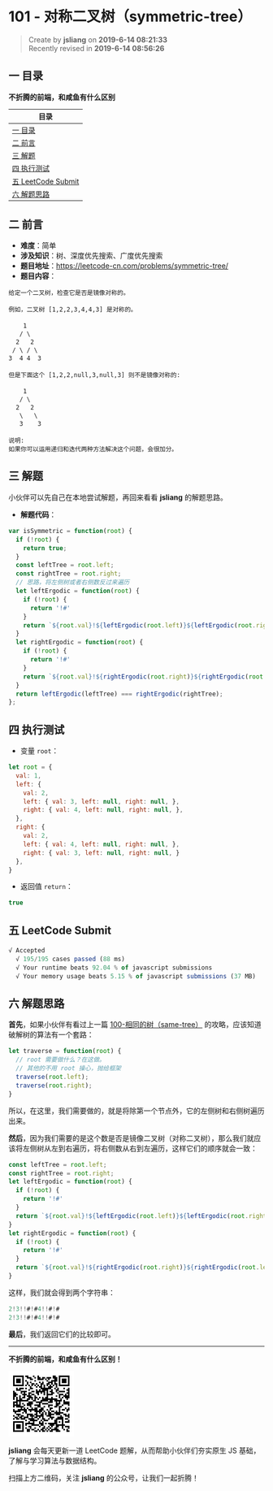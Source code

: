101 - 对称二叉树（symmetric-tree）
===

> Create by **jsliang** on **2019-6-14 08:21:33**  
> Recently revised in **2019-6-14 08:56:26**

## <a name="chapter-one" id="chapter-one">一 目录</a>

**不折腾的前端，和咸鱼有什么区别**

| 目录 |
| --- | 
| [一 目录](#chapter-one) | 
| [二 前言](#chapter-two) |
| [三 解题](#chapter-three) |
| [四 执行测试](#chapter-four) |
| [五 LeetCode Submit](#chapter-five) |
| [六 解题思路](#chapter-six) |

## <a name="chapter-two" id="chapter-two">二 前言</a>



* **难度**：简单
* **涉及知识**：树、深度优先搜索、广度优先搜索
* **题目地址**：https://leetcode-cn.com/problems/symmetric-tree/
* **题目内容**：

```
给定一个二叉树，检查它是否是镜像对称的。

例如，二叉树 [1,2,2,3,4,4,3] 是对称的。

    1
   / \
  2   2
 / \ / \
3  4 4  3

但是下面这个 [1,2,2,null,3,null,3] 则不是镜像对称的:

    1
   / \
  2   2
   \   \
   3    3

说明:
如果你可以运用递归和迭代两种方法解决这个问题，会很加分。
```

## <a name="chapter-three" id="chapter-three">三 解题</a>



小伙伴可以先自己在本地尝试解题，再回来看看 **jsliang** 的解题思路。

* **解题代码**：

```js
var isSymmetric = function(root) {
  if (!root) {
    return true;
  }
  const leftTree = root.left;
  const rightTree = root.right;
  // 思路，将左侧树或者右侧数反过来遍历
  let leftErgodic = function(root) {
    if (!root) {
      return '!#'
    }
    return `${root.val}!${leftErgodic(root.left)}${leftErgodic(root.right)}`;
  }
  let rightErgodic = function(root) {
    if (!root) {
      return '!#'
    }
    return `${root.val}!${rightErgodic(root.right)}${rightErgodic(root.left)}`;
  }
  return leftErgodic(leftTree) === rightErgodic(rightTree);
};
```

## <a name="chapter-four" id="chapter-four">四 执行测试</a>



* 变量 `root`：

```js
let root = {
  val: 1,
  left: {
    val: 2,
    left: { val: 3, left: null, right: null, },
    right: { val: 4, left: null, right: null, },
  },
  right: {
    val: 2,
    left: { val: 4, left: null, right: null, },
    right: { val: 3, left: null, right: null, }
  },
}
```

* 返回值 `return`：

```js
true
```

## <a name="chapter-five" id="chapter-five">五 LeetCode Submit</a>



```js
√ Accepted
  √ 195/195 cases passed (88 ms)
  √ Your runtime beats 92.04 % of javascript submissions
  √ Your memory usage beats 5.15 % of javascript submissions (37 MB)
```

## <a name="chapter-six" id="chapter-six">六 解题思路</a>



**首先**，如果小伙伴有看过上一篇 [100-相同的树（same-tree）](https://github.com/LiangJunrong/document-library/blob/master/other-library/LeetCode/easy/100-%E7%9B%B8%E5%90%8C%E7%9A%84%E6%A0%91%EF%BC%88same-tree%EF%BC%89.md) 的攻略，应该知道破解树的算法有一个套路：

```js
let traverse = function(root) {
  // root 需要做什么？在这做。
  // 其他的不用 root 操心，抛给框架
  traverse(root.left);
  traverse(root.right);
}
```

所以，在这里，我们需要做的，就是将除第一个节点外，它的左侧树和右侧树遍历出来。

**然后**，因为我们需要的是这个数是否是镜像二叉树（对称二叉树），那么我们就应该将左侧树从左到右遍历，将右侧数从右到左遍历，这样它们的顺序就会一致：

```js
const leftTree = root.left;
const rightTree = root.right;
let leftErgodic = function(root) {
  if (!root) {
    return '!#'
  }
  return `${root.val}!${leftErgodic(root.left)}${leftErgodic(root.right)}`;
}
let rightErgodic = function(root) {
  if (!root) {
    return '!#'
  }
  return `${root.val}!${rightErgodic(root.right)}${rightErgodic(root.left)}`;
}
```

这样，我们就会得到两个字符串：

```js
2!3!!#!#4!!#!#
2!3!!#!#4!!#!#
```

**最后**，我们返回它们的比较即可。

---

**不折腾的前端，和咸鱼有什么区别！**

![图](../../../public-repertory/img/z-small-wechat-public-address.jpg)

**jsliang** 会每天更新一道 LeetCode 题解，从而帮助小伙伴们夯实原生 JS 基础，了解与学习算法与数据结构。

扫描上方二维码，关注 **jsliang** 的公众号，让我们一起折腾！

